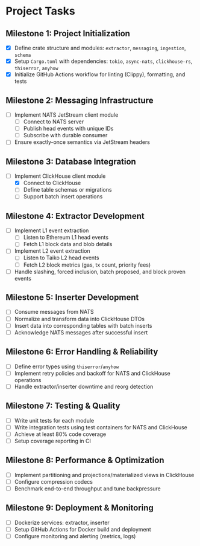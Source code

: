 # Project Tasks

## Milestone 1: Project Initialization
- [x] Define crate structure and modules: `extractor`, `messaging`, `ingestion`, `schema`
- [x] Setup `Cargo.toml` with dependencies: `tokio`, `async-nats`, `clickhouse-rs`, `thiserror`, `anyhow`
- [x] Initialize GitHub Actions workflow for linting (Clippy), formatting, and tests

## Milestone 2: Messaging Infrastructure
- [ ] Implement NATS JetStream client module
  - [ ] Connect to NATS server
  - [ ] Publish head events with unique IDs
  - [ ] Subscribe with durable consumer
- [ ] Ensure exactly-once semantics via JetStream headers

## Milestone 3: Database Integration
- [ ] Implement ClickHouse client module
  - [x] Connect to ClickHouse
  - [ ] Define table schemas or migrations
  - [ ] Support batch insert operations

## Milestone 4: Extractor Development
- [ ] Implement L1 event extraction
  - [ ] Listen to Ethereum L1 head events
  - [ ] Fetch L1 block data and blob details
- [ ] Implement L2 event extraction
  - [ ] Listen to Taiko L2 head events
  - [ ] Fetch L2 block metrics (gas, tx count, priority fees)
- [ ] Handle slashing, forced inclusion, batch proposed, and block proven events

## Milestone 5: Inserter Development
- [ ] Consume messages from NATS
- [ ] Normalize and transform data into ClickHouse DTOs
- [ ] Insert data into corresponding tables with batch inserts
- [ ] Acknowledge NATS messages after successful insert

## Milestone 6: Error Handling & Reliability
- [ ] Define error types using `thiserror`/`anyhow`
- [ ] Implement retry policies and backoff for NATS and ClickHouse operations
- [ ] Handle extractor/inserter downtime and reorg detection

## Milestone 7: Testing & Quality
- [ ] Write unit tests for each module
- [ ] Write integration tests using test containers for NATS and ClickHouse
- [ ] Achieve at least 80% code coverage
- [ ] Setup coverage reporting in CI

## Milestone 8: Performance & Optimization
- [ ] Implement partitioning and projections/materialized views in ClickHouse
- [ ] Configure compression codecs
- [ ] Benchmark end-to-end throughput and tune backpressure

## Milestone 9: Deployment & Monitoring
- [ ] Dockerize services: extractor, inserter
- [ ] Setup GitHub Actions for Docker build and deployment
- [ ] Configure monitoring and alerting (metrics, logs)